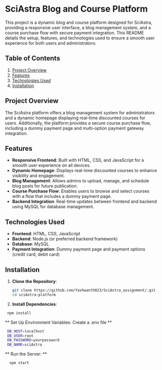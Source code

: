 # SciAstra Blog and Course Platform

This project is a dynamic blog and course platform designed for SciAstra, providing a responsive user interface, a blog management system, and a course purchase flow with secure payment integration. This README details the setup, features, and technologies used to ensure a smooth user experience for both users and administrators.

## Table of Contents

1. [Project Overview](#project-overview)
2. [Features](#features)
3. [Technologies Used](#technologies-used)
4. [Installation](#installation)

## Project Overview

The SciAstra platform offers a blog management system for administrators and a dynamic homepage displaying real-time discounted courses for users. Additionally, the platform provides a secure course purchase flow, including a dummy payment page and multi-option payment gateway integration.

## Features

- **Responsive Frontend**: Built with HTML, CSS, and JavaScript for a smooth user experience on all devices.
- **Dynamic Homepage**: Displays real-time discounted courses to enhance visibility and engagement.
- **Blog Management**: Allows admins to upload, manage, and schedule blog posts for future publication.
- **Course Purchase Flow**: Enables users to browse and select courses with a flow that includes a dummy payment page.
- **Backend Integration**: Real-time updates between frontend and backend using MySQL for database management.

## Technologies Used

- **Frontend**: HTML, CSS, JavaScript
- **Backend**: Node.js (or preferred backend framework)
- **Database**: MySQL
- **Payment Integration**: Dummy payment page and payment options (credit card, debit card)

## Installation

1. **Clone the Repository**:
   ```bash
   git clone https://github.com/Yashwanth023/SciAstra_assignment/.git
   cd sciAstra-platform
   ```

2. **Install Dependencies**:
  ```bash
   npm install
  ```

 ** Set Up Environment Variables: Create a .env file **
```bash
 DB_HOST=localhost
 DB_USER=root
 DB_PASSWORD=yourpassword
 DB_NAME=sciAstra
```

 ** Run the Server: **

  ```bash
    npm start
  ```
